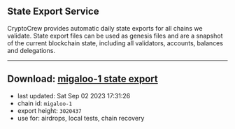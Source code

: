 ## State Export Service
CryptoCrew provides automatic daily state exports for all chains we validate. State export files can be used as genesis files and are a snapshot of the current blockchain state, including all validators, accounts, balances and delegations.

---
**Download: [migaloo-1 state export](https://dl.ccvalidators.com/SERVICE/migaloo/migaloo-1_export_3020437.json)**
---

- last updated: Sat Sep 02 2023 17:31:26
- chain id: `migaloo-1`
- export height: `3020437`
- use for: airdrops, local tests, chain recovery
